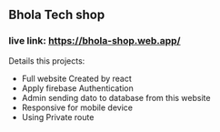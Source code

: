 ## Bhola Tech shop

### live link: https://bhola-shop.web.app/

Details this projects:

- Full website Created by react
- Apply firebase Authentication
- Admin sending dato to database from this website
- Responsive for mobile device
- Using Private route
